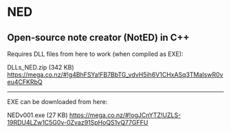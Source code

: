 NED
===

Open-source note creator (NotED) in C++
---

Requires DLL files from here to work (when compiled as EXE):

DLLs_NED.zip (342 KB)
https://mega.co.nz/#!g4BhFSYa!FB7BbTG_vdvH5ih6V1CHxASq3TMaIswR0veu4CFKRbQ

---

EXE can be downloaded from here:

NEDv001.exe (27 KB)
https://mega.co.nz/#!ogJCnYTZ!UZLS-19RDU4LZw1C5G0v-0Zvaz91SpHoQS1vQ77GFFU
